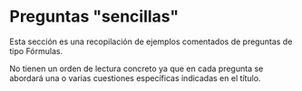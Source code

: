 # Preguntas "sencillas"

Esta sección es una recopilación de ejemplos comentados de preguntas de tipo Fórmulas.

No tienen un orden de lectura concreto ya que en cada pregunta se abordará una o varias cuestiones específicas indicadas en el título.





